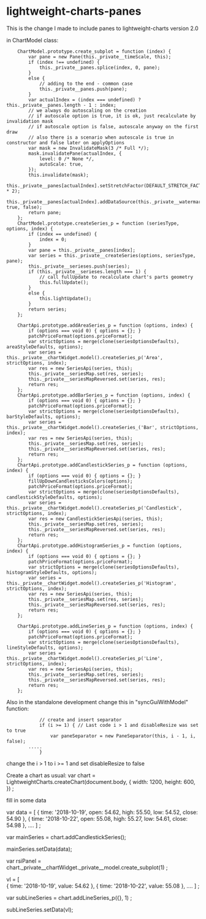 # lightweight-charts-panes

This is the change I made to include panes to lightweight-charts version 2.0


in ChartModel class:

        ChartModel.prototype.create_subplot = function (index) {
            var pane = new Pane(this._private__timeScale, this);
            if (index !== undefined) {
                this._private__panes.splice(index, 0, pane);
            }
            else {
                // adding to the end - common case
                this._private__panes.push(pane);
            }
            var actualIndex = (index === undefined) ? this._private__panes.length - 1 : index;
            // we always do autoscaling on the creation
            // if autoscale option is true, it is ok, just recalculate by invalidation mask
            // if autoscale option is false, autoscale anyway on the first draw
            // also there is a scenario when autoscale is true in constructor and false later on applyOptions
            var mask = new InvalidateMask(3 /* Full */);
            mask.invalidatePane(actualIndex, {
                level: 0 /* None */,
                autoScale: true,
            });
            this.invalidate(mask);
            this._private__panes[actualIndex].setStretchFactor(DEFAULT_STRETCH_FACTOR * 2);
            this._private__panes[actualIndex].addDataSource(this._private__watermark, true, false);
            return pane;
        };
        ChartModel.prototype.createSeries_p = function (seriesType, options, index) {
            if (index == undefined) {
                index = 0;
            }
            var pane = this._private__panes[index];
            var series = this._private__createSeries(options, seriesType, pane);
            this._private__serieses.push(series);
            if (this._private__serieses.length === 1) {
                // call fullUpdate to recalculate chart's parts geometry
                this.fullUpdate();
            }
            else {
                this.lightUpdate();
            }
            return series;
        };

        ChartApi.prototype.addAreaSeries_p = function (options, index) {
            if (options === void 0) { options = {}; }
            patchPriceFormat(options.priceFormat);
            var strictOptions = merge(clone(seriesOptionsDefaults), areaStyleDefaults, options);
            var series = this._private__chartWidget.model().createSeries_p('Area', strictOptions, index);
            var res = new SeriesApi(series, this);
            this._private__seriesMap.set(res, series);
            this._private__seriesMapReversed.set(series, res);
            return res;
        };
        ChartApi.prototype.addBarSeries_p = function (options, index) {
            if (options === void 0) { options = {}; }
            patchPriceFormat(options.priceFormat);
            var strictOptions = merge(clone(seriesOptionsDefaults), barStyleDefaults, options);
            var series = this._private__chartWidget.model().createSeries_('Bar', strictOptions, index);
            var res = new SeriesApi(series, this);
            this._private__seriesMap.set(res, series);
            this._private__seriesMapReversed.set(series, res);
            return res;
        };
        ChartApi.prototype.addCandlestickSeries_p = function (options, index) {
            if (options === void 0) { options = {}; }
            fillUpDownCandlesticksColors(options);
            patchPriceFormat(options.priceFormat);
            var strictOptions = merge(clone(seriesOptionsDefaults), candlestickStyleDefaults, options);
            var series = this._private__chartWidget.model().createSeries_p('Candlestick', strictOptions, index);
            var res = new CandlestickSeriesApi(series, this);
            this._private__seriesMap.set(res, series);
            this._private__seriesMapReversed.set(series, res);
            return res;
        };
        ChartApi.prototype.addHistogramSeries_p = function (options, index) {
            if (options === void 0) { options = {}; }
            patchPriceFormat(options.priceFormat);
            var strictOptions = merge(clone(seriesOptionsDefaults), histogramStyleDefaults, options);
            var series = this._private__chartWidget.model().createSeries_p('Histogram', strictOptions, index);
            var res = new SeriesApi(series, this);
            this._private__seriesMap.set(res, series);
            this._private__seriesMapReversed.set(series, res);
            return res;
        };

        ChartApi.prototype.addLineSeries_p = function (options, index) {
            if (options === void 0) { options = {}; }
            patchPriceFormat(options.priceFormat);
            var strictOptions = merge(clone(seriesOptionsDefaults), lineStyleDefaults, options);
            var series = this._private__chartWidget.model().createSeries_p('Line', strictOptions, index);
            var res = new SeriesApi(series, this);
            this._private__seriesMap.set(res, series);
            this._private__seriesMapReversed.set(series, res);
            return res;
        };


Also in the standalone development change this in "syncGuiWithModel" function:

                // create and insert separator
                if (i >= 1) { // Last code i > 1 and disableResize was set to true
                    var paneSeparator = new PaneSeparator(this, i - 1, i, false);
		    .....
                }


change the i > 1 to i >= 1 and set disableResize to false

Create a chart as usual: 
  var chart = LightweightCharts.createChart(document.body, {
	width: 1200,
	height: 600,
      }) ;
      
  fill in some data
    
  var data = [
	{ time: '2018-10-19', open: 54.62, high: 55.50, low: 54.52, close: 54.90 },
	{ time: '2018-10-22', open: 55.08, high: 55.27, low: 54.61, close: 54.98 }, 
	....
	 ]  ;
 
  var mainSeries = chart.addCandlestickSeries();

  mainSeries.setData(data);
  
  var rsiPanel = chart._private__chartWidget._private__model.create_subplot(1) ;
  
  vl =  [	   
    { time: '2018-10-19', value: 54.62 },
    { time: '2018-10-22', value: 55.08 },
    ....
    ] ;
    
   var subLineSeries = chart.addLineSeries_p({}, 1) ;

   subLineSeries.setData(vl);
